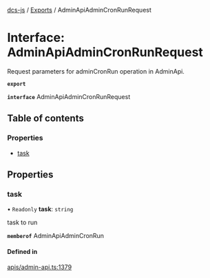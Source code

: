 [dcs-js](../README.md) / [Exports](../modules.md) / AdminApiAdminCronRunRequest

# Interface: AdminApiAdminCronRunRequest

Request parameters for adminCronRun operation in AdminApi.

**`export`**

**`interface`** AdminApiAdminCronRunRequest

## Table of contents

### Properties

- [task](AdminApiAdminCronRunRequest.md#task)

## Properties

### <a id="task" name="task"></a> task

• `Readonly` **task**: `string`

task to run

**`memberof`** AdminApiAdminCronRun

#### Defined in

[apis/admin-api.ts:1379](https://github.com/unfoldingWord/dcs-js/blob/b29eb7a/apis/admin-api.ts#L1379)
